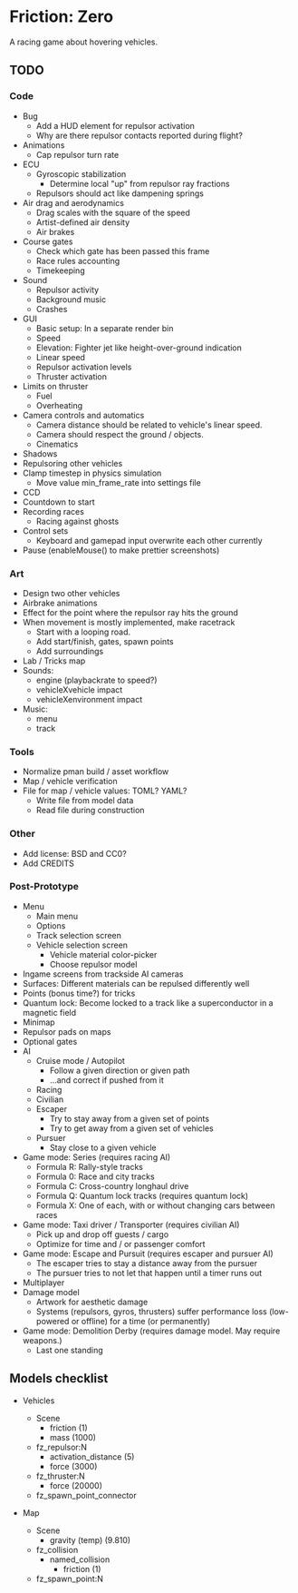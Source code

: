 Friction: Zero
==============

A racing game about hovering vehicles.


TODO
----

### Code

* Bug
  * Add a HUD element for repulsor activation
  * Why are there repulsor contacts reported during flight?
* Animations
  * Cap repulsor turn rate
* ECU
  * Gyroscopic stabilization
    * Determine local "up" from repulsor ray fractions
  * Repulsors should act like dampening springs
* Air drag and aerodynamics
  * Drag scales with the square of the speed
  * Artist-defined air density
  * Air brakes
* Course gates
  * Check which gate has been passed this frame
  * Race rules accounting
  * Timekeeping
* Sound
  * Repulsor activity
  * Background music
  * Crashes
* GUI
  * Basic setup: In a separate render bin
  * Speed
  * Elevation: Fighter jet like height-over-ground indication
  * Linear speed
  * Repulsor activation levels
  * Thruster activation
* Limits on thruster
  * Fuel
  * Overheating
* Camera controls and automatics
  * Camera distance should be related to vehicle's linear speed.
  * Camera should respect the ground / objects.
  * Cinematics
* Shadows
* Repulsoring other vehicles
* Clamp timestep in physics simulation
  * Move value min_frame_rate into settings file
* CCD
* Countdown to start
* Recording races
  * Racing against ghosts
* Control sets
  * Keyboard and gamepad input overwrite each other currently
* Pause (enableMouse() to make prettier screenshots)


### Art

* Design two other vehicles
* Airbrake animations
* Effect for the point where the repulsor ray hits the ground
* When movement is mostly implemented, make racetrack
  * Start with a looping road.
  * Add start/finish, gates, spawn points
  * Add surroundings
* Lab / Tricks map
* Sounds:
  * engine (playbackrate to speed?)
  * vehicleXvehicle impact
  * vehicleXenvironment impact
* Music:
  * menu
  * track


### Tools

* Normalize pman build / asset workflow
* Map / vehicle verification
* File for map / vehicle values: TOML? YAML?
  * Write file from model data
  * Read file during construction


### Other

* Add license: BSD and CC0?
* Add CREDITS


### Post-Prototype

* Menu
  * Main menu
  * Options
  * Track selection screen
  * Vehicle selection screen
    * Vehicle material color-picker
    * Choose repulsor model
* Ingame screens from trackside AI cameras
* Surfaces: Different materials can be repulsed differently well
* Points (bonus time?) for tricks
* Quantum lock: Become locked to a track like a superconductor in a magnetic
  field
* Minimap
* Repulsor pads on maps
* Optional gates
* AI
  * Cruise mode / Autopilot
    * Follow a given direction or given path
    * ...and correct if pushed from it
  * Racing
  * Civilian
  * Escaper
    * Try to stay away from a given set of points
    * Try to get away from a given set of vehicles
  * Pursuer
    * Stay close to a given vehicle
* Game mode: Series (requires racing AI)
  * Formula R: Rally-style tracks
  * Formula 0: Race and city tracks
  * Formula C: Cross-country longhaul drive
  * Formula Q: Quantum lock tracks (requires quantum lock)
  * Formula X: One of each, with or without changing cars between races
* Game mode: Taxi driver / Transporter (requires civilian AI)
  * Pick up and drop off guests / cargo
  * Optimize for time and / or passenger comfort
* Game mode: Escape and Pursuit (requires escaper and pursuer AI)
  * The escaper tries to stay a distance away from the pursuer
  * The pursuer tries to not let that happen until a timer runs out
* Multiplayer
* Damage model
  * Artwork for aesthetic damage
  * Systems (repulsors, gyros, thrusters) suffer performance loss (low-powered
    or offline) for a time (or permanently)
* Game mode: Demolition Derby (requires damage model. May require weapons.)
  * Last one standing


Models checklist
----------------

* Vehicles
  * Scene
    * friction			(1)
    * mass			(1000)
  * fz_repulsor:N
    * activation_distance	(5)
    * force			(3000)
  * fz_thruster:N
    * force			(20000)
  * fz_spawn_point_connector

* Map
  * Scene
    * gravity (temp)		(9.810)
  * fz_collision
    * named_collision
      * friction		(1)
  * fz_spawn_point:N
